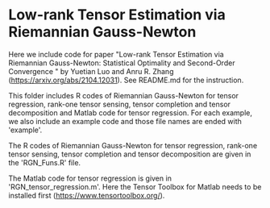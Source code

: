 # Low-rank Tensor Estimation via Riemannian Gauss-Newton

Here we include code for paper "Low-rank Tensor Estimation via Riemannian Gauss-Newton: Statistical Optimality and Second-Order Convergence
" by Yuetian Luo and Anru R. Zhang (https://arxiv.org/abs/2104.12031). See README.md for the instruction.

This folder includes R codes of Riemannian Gauss-Newton for tensor regression, rank-one tensor sensing, tensor completion and tensor decomposition and Matlab code for tensor regression. For each example, we also include an example code and those file names are ended with 'example'.

The R codes of Riemannian Gauss-Newton for tensor regression, rank-one tensor sensing, tensor completion and tensor decomposition are given in the 'RGN_Funs.R' file.

The Matlab code for tensor regression is given in 'RGN_tensor_regression.m'. Here the Tensor Toolbox for Matlab needs to be installed first (https://www.tensortoolbox.org/).



